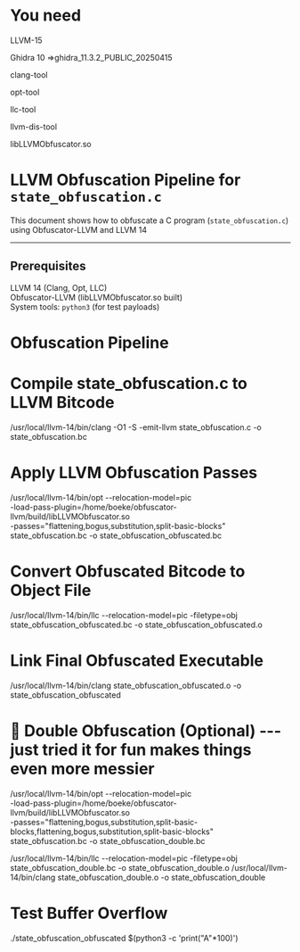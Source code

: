 # You need
LLVM-15

Ghidra 10  =>ghidra_11.3.2_PUBLIC_20250415

clang-tool

opt-tool

llc-tool

llvm-dis-tool

libLLVMObfuscator.so

#  LLVM Obfuscation Pipeline for `state_obfuscation.c`

This document shows how to obfuscate a C program (`state_obfuscation.c`) using Obfuscator-LLVM and LLVM 14

---

##  Prerequisites

 LLVM 14 (Clang, Opt, LLC)  
 Obfuscator-LLVM (libLLVMObfuscator.so built)  
 System tools: `python3` (for test payloads)

#  Obfuscation Pipeline

# Compile state_obfuscation.c to LLVM Bitcode
/usr/local/llvm-14/bin/clang -O1 -S -emit-llvm state_obfuscation.c -o state_obfuscation.bc

# Apply LLVM Obfuscation Passes
/usr/local/llvm-14/bin/opt --relocation-model=pic \
  -load-pass-plugin=/home/boeke/obfuscator-llvm/build/libLLVMObfuscator.so \
  -passes="flattening,bogus,substitution,split-basic-blocks" \
  state_obfuscation.bc -o state_obfuscation_obfuscated.bc

# Convert Obfuscated Bitcode to Object File
/usr/local/llvm-14/bin/llc --relocation-model=pic -filetype=obj state_obfuscation_obfuscated.bc -o state_obfuscation_obfuscated.o

# Link Final Obfuscated Executable
/usr/local/llvm-14/bin/clang state_obfuscation_obfuscated.o -o state_obfuscation_obfuscated

# 🔁 Double Obfuscation (Optional) --- just tried it for fun makes things even more messier 

/usr/local/llvm-14/bin/opt --relocation-model=pic \
  -load-pass-plugin=/home/boeke/obfuscator-llvm/build/libLLVMObfuscator.so \
  -passes="flattening,bogus,substitution,split-basic-blocks,flattening,bogus,substitution,split-basic-blocks" \
  state_obfuscation.bc -o state_obfuscation_double.bc

/usr/local/llvm-14/bin/llc --relocation-model=pic -filetype=obj state_obfuscation_double.bc -o state_obfuscation_double.o
/usr/local/llvm-14/bin/clang state_obfuscation_double.o -o state_obfuscation_double


#  Test Buffer Overflow

./state_obfuscation_obfuscated $(python3 -c 'print("A"*100)')




